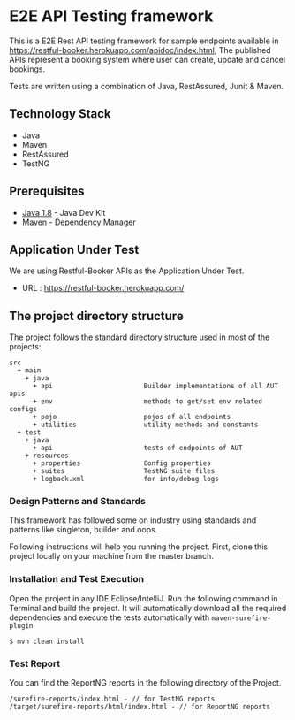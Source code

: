 # E2E API Testing framework

This is a E2E Rest API testing framework for sample endpoints available in https://restful-booker.herokuapp.com/apidoc/index.html, 
The published APIs represent a booking system where user can create, update and cancel bookings.

Tests are written using a combination of Java, RestAssured, Junit & Maven.

## Technology Stack

- Java
- Maven
- RestAssured
- TestNG

## Prerequisites

- [Java 1.8](https://www.oracle.com/technetwork/java/javase/downloads/jdk8-downloads-2133151.html) - Java Dev Kit
- [Maven](https://maven.apache.org/download.cgi) - Dependency Manager

## Application Under Test

We are using Restful-Booker APIs as the Application Under Test.

- URL : https://restful-booker.herokuapp.com/

## The project directory structure

The project follows the standard directory structure used in most of the projects:

```
src
  + main
    + java
      + api                       Builder implementations of all AUT apis
      + env                       methods to get/set env related configs
      + pojo                      pojos of all endpoints
      + utilities                 utility methods and constants
  + test
    + java
      + api                       tests of endpoints of AUT
    + resources
      + properties                Config properties
      + suites                    TestNG suite files
      + logback.xml               for info/debug logs
```
### Design Patterns and Standards
This framework has followed some on industry using standards and patterns like singleton, builder and oops.

Following instructions will help you running the project. First, clone this project locally on your machine from the master branch.

### Installation and Test Execution

Open the project in any IDE Eclipse/IntelliJ. Run the following command in Terminal and build the project. It will automatically download all the required dependencies and execute the tests automatically with `maven-surefire-plugin`

```
$ mvn clean install
```

### Test Report

You can find the ReportNG reports in the following directory of the Project.

```
/surefire-reports/index.html - // for TestNG reports
/target/surefire-reports/html/index.html - // for ReportNG reports
```
